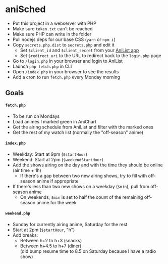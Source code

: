 # aniSched

- Put this project in a webserver with PHP
- Make sure `token.txt` can't be reached
- Make sure PHP can write in the folder
- Pull nodejs deps for our base CSS (`yarn` or `npm i`)
- Copy `secrets.php.dist` to `secrets.php` and edit it
  - Set `$client_id` and `$client_secret` from your [AniList app](https://anilist.co/settings/developer)
  - Set `$redirect_uri` to the URL to redirect back to the `login.php` page
- Go to `/login.php` in your browser and login to AniList
- Launch `php fetch.php` in CLI
- Open `/index.php` in your browser to see the results
- Add a cron to run `fetch.php` every Monday morning

## Goals

#### `fetch.php`

- To be run on Mondays
- Load animes I marked green in AniChart
- Get the airing schedule from AniList and filter with the marked ones
- Get the rest of my watch list (normally the "off-season" anime)

#### `index.php`

- Weekday: Start at 9pm (`$startHour`)
- Weekend: Start at 2pm (`$weekendStartHour`)
- Add the shows airing on the day and with the time they should be online (air time + 1h)
  - If there's a gap between two new airing shows, try to fill with off-season anime if appropriate
- If there's less than two new shows on a weekday (`$min`), pull from off-season anime
  - On weekends, `$min` is set to half the count of the remaining off-season anime for the week

#### `weekend.php`

- Sunday for currently airing anime, Saturday for the rest
- Start at 2pm (`$startHour`, "h")
- Add breaks:
  - Between h+2 to h+3 (snacks)
  - Between h+4.5 to h+7 (diner)  
    (did bump resume time to 8.5 on Saturday because I have a radio show)

